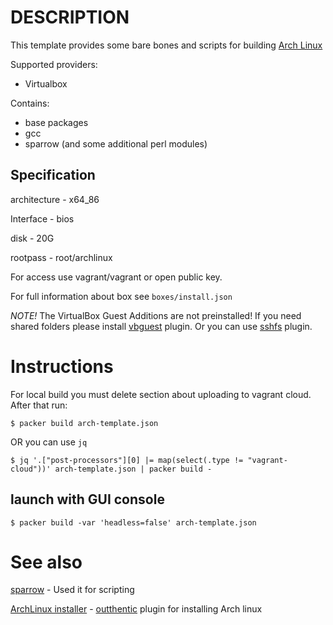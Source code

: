 # DESCRIPTION

This template provides some bare bones and scripts for building [Arch Linux](https://www.archlinux.org/)

Supported providers:
 - Virtualbox

Contains:
  - base packages
  - gcc
  - sparrow (and some additional perl modules)

## Specification

  architecture - x64_86

  Interface - bios

  disk - 20G 

  rootpass - root/archlinux
  
  For access use vagrant/vagrant or open public key.

  For full information about box see `boxes/install.json`

  *NOTE!* The VirtualBox Guest Additions are not preinstalled! If you need shared folders please install [vbguest](https://github.com/dotless-de/vagrant-vbguest) plugin.
Or you can use [sshfs](https://github.com/dustymabe/vagrant-sshfs) plugin.
  

# Instructions

For local build you must delete section about uploading to vagrant cloud. After that run:

    $ packer build arch-template.json

OR you can use `jq`

    $ jq '.["post-processors"][0] |= map(select(.type != "vagrant-cloud"))' arch-template.json | packer build -


## launch with GUI console
    
    $ packer build -var 'headless=false' arch-template.json


# See also
[sparrow](https://github.com/melezhik/sparrow) - Used it for scripting

[ArchLinux installer](https://sparrowhub.org/info/archlinux-install) - [outthentic](https://github.com/melezhik/outthentic) plugin for installing Arch linux
